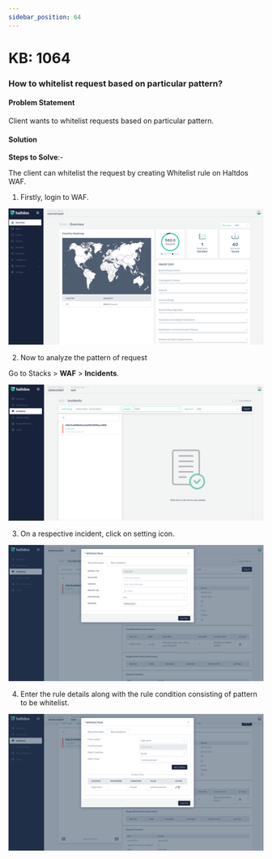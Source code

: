 ```yaml
---
sidebar_position: 64
---
```


# KB: 1064

### **How to whitelist request based on particular pattern?**

#### **Problem Statement**

Client wants to whitelist requests based on particular pattern.

#### **Solution**

**Steps to Solve**:-

The client can whitelist the request by creating Whitelist rule on Haltdos WAF.

1. Firstly, login to WAF.

![kb-1064](/img/waf/v7/kb/overview_kb_1064_1.png)

2. Now to analyze the pattern of request

Go to Stacks > **WAF** > **Incidents**.

![kb-1064](/img/waf/v7/kb/incidents_kb_1064_2.png)

3. On a respective incident, click on setting icon.

![kb-1064](/img/waf/v7/kb/whitelist_kb_1064_3.png)

4. Enter the rule details along with the rule condition consisting of pattern to be whitelist.

![kb-1064](/img/waf/v7/kb/whitelist_kb_1064_4.png)
